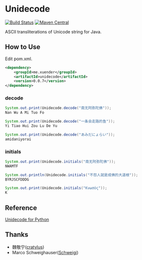 # Unidecode #
[![Build Status](https://travis-ci.org/xuender/unidecode.png)](https://travis-ci.org/xuender/unidecode)
[![Maven Central](https://maven-badges.herokuapp.com/maven-central/me.xuender/unidecode/badge.svg)](https://maven-badges.herokuapp.com/maven-central/me.xuender/unidecode)


ASCII transliterations of Unicode string for Java.

## How to Use ##

Edit pom.xml.

```xml
<dependency>
	<groupId>me.xuender</groupId>
	<artifactId>unidecode</artifactId>
	<version>0.0.7</version>
</dependency>
```

### decode
```java
System.out.print(Unidecode.decode("南无阿弥陀佛"));
Nan Wu A Mi Tuo Fo

System.out.print(Unidecode.decode("一条会走路的鱼"));
Yi Tiao Hui Zou Lu De Yu

System.out.print(Unidecode.decode("あみだにょらい"));
amidaniyorai
```
### initials
```java
System.out.print(Unidecode.initials("南无阿弥陀佛"));
NWAMTF

System.out.println(Unidecode.initials("不怨人就是成佛的大道根"));
BYRJSCFDDDG

System.out.print(Unidecode.initials("Κνωσός"));
K
```

## Reference ##

[Unidecode for Python](https://pypi.python.org/pypi/Unidecode)

## Thanks ##
* 魏敬宁([cratylus](https://github.com/cratylus))
* Marco Schweighauser([Schweigi](https://github.com/Schweigi))